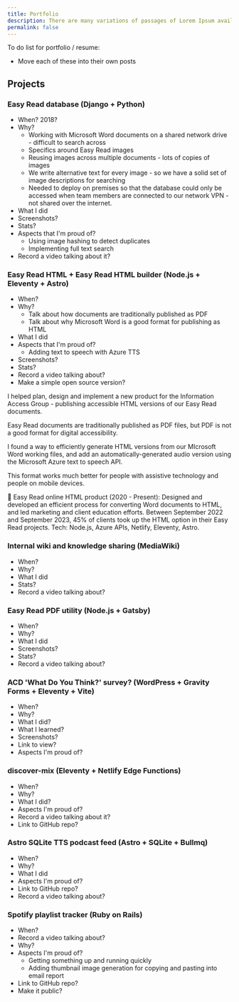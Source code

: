 ```yaml
---
title: Portfolio
description: There are many variations of passages of Lorem Ipsum available.
permalink: false
---
```


To do list for portfolio / resume:
- Move each of these into their own posts

## Projects

### Easy Read database (Django + Python)
- When? 2018?
- Why?
  - Working with Microsoft Word documents on a shared network drive - difficult to search across
  - Specifics around Easy Read images
  - Reusing images across multiple documents - lots of copies of images
  - We write alternative text for every image - so we have a solid set of image
    descriptions for searching
  - Needed to deploy on premises so that the database could only be accessed
  when team members are connected to our network VPN - not shared over the
  internet.
- What I did
- Screenshots?
- Stats?
- Aspects that I'm proud of?
  - Using image hashing to detect duplicates
  - Implementing full text search
- Record a video talking about it?

### Easy Read HTML + Easy Read HTML builder (Node.js + Eleventy + Astro)
- When?
- Why?
  - Talk about how documents are traditionally published as PDF
  - Talk about why Microsoft Word is a good format for publishing as HTML
- What I did
- Aspects that I'm proud of?
  - Adding text to speech with Azure TTS
- Screenshots?
- Stats?
- Record a video talking about?
- Make a simple open source version?

I helped plan, design and implement a new product for the Information Access Group - publishing accessible HTML versions of our Easy Read documents.

Easy Read documents are traditionally published as PDF files, but PDF is not a good format for digital accessibility.

I found a way to efficiently generate HTML versions from our MIcrosoft Word working files, and add an automatically-generated audio version using the Microsoft Azure text to speech API.

This format works much better for people with assistive technology and people on mobile devices.

	Easy Read online HTML product (2020 - Present): Designed and developed an efficient process for converting Word documents to HTML, and led marketing and client education efforts. Between September 2022 and September 2023, 45% of clients took up the HTML option in their Easy Read projects. Tech: Node.js, Azure APIs, Netlify, Eleventy, Astro.

### Internal wiki and knowledge sharing (MediaWiki)
- When?
- Why?
- What I did
- Stats?
- Record a video talking about?

### Easy Read PDF utility (Node.js + Gatsby)
- When?
- Why?
- What I did
- Screenshots?
- Stats?
- Record a video talking about?

### ACD 'What Do You Think?' survey? (WordPress + Gravity Forms + Eleventy + Vite)
- When?
- Why?
- What I did?
- What I learned?
- Screenshots?
- Link to view?
- Aspects I'm proud of?

### discover-mix (Eleventy + Netlify Edge Functions)
- When?
- Why?
- What I did?
- Aspects I'm proud of?
- Record a video talking about it?
- Link to GitHub repo?

### Astro SQLite TTS podcast feed (Astro + SQLite + Bullmq)
- When?
- Why?
- What I did
- Aspects I'm proud of?
- Link to GitHub repo?
- Record a video talking about?

### Spotify playlist tracker (Ruby on Rails)
- When?
- Record a video talking about?
- Why?
- Aspects I'm proud of?
  - Getting something up and running quickly
  - Adding thumbnail image generation for copying and pasting into email report
- Link to GitHub repo?
- Make it public?
